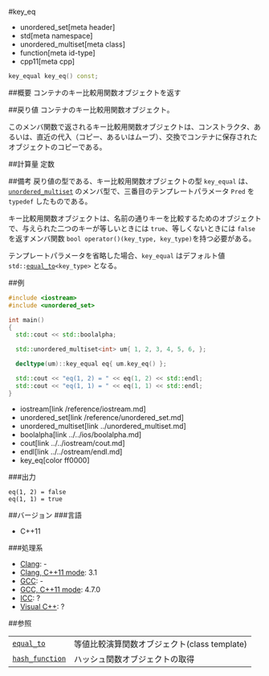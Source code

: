 #key_eq
* unordered_set[meta header]
* std[meta namespace]
* unordered_multiset[meta class]
* function[meta id-type]
* cpp11[meta cpp]

```cpp
key_equal key_eq() const;
```

##概要
コンテナのキー比較用関数オブジェクトを返す


##戻り値
コンテナのキー比較用関数オブジェクト。

このメンバ関数で返されるキー比較用関数オブジェクトは、コンストラクタ、あるいは、直近の代入（コピー、あるいはムーブ）、交換でコンテナに保存されたオブジェクトのコピーである。


##計算量
定数


##備考
戻り値の型である、キー比較用関数オブジェクトの型 `key_equal` は、[`unordered_multiset`](/reference/unordered_set/unordered_multiset.md) のメンバ型で、三番目のテンプレートパラメータ `Pred` を `typedef` したものである。

キー比較用関数オブジェクトは、名前の通りキーを比較するためのオブジェクトで、与えられた二つのキーが等しいときには `true`、等しくないときには `false` を返すメンバ関数 `bool operator()(key_type, key_type)`を持つ必要がある。

テンプレートパラメータを省略した場合、`key_equal` はデフォルト値 `std::`[`equal_to`](/reference/functional/equal_to.md)`<key_type>` となる。


##例
```cpp
#include <iostream>
#include <unordered_set>

int main()
{
  std::cout << std::boolalpha;

  std::unordered_multiset<int> um{ 1, 2, 3, 4, 5, 6, };

  decltype(um)::key_equal eq{ um.key_eq() };

  std::cout << "eq(1, 2) = " << eq(1, 2) << std::endl;
  std::cout << "eq(1, 1) = " << eq(1, 1) << std::endl;
}
```
* iostream[link /reference/iostream.md]
* unordered_set[link /reference/unordered_set.md]
* unordered_multiset[link ../unordered_multiset.md]
* boolalpha[link ../../ios/boolalpha.md]
* cout[link ../../iostream/cout.md]
* endl[link ../../ostream/endl.md]
* key_eq[color ff0000]

###出力
```
eq(1, 2) = false
eq(1, 1) = true
```

##バージョン
###言語
- C++11

###処理系
- [Clang](/implementation.md#clang): -
- [Clang, C++11 mode](/implementation.md#clang): 3.1
- [GCC](/implementation.md#gcc): -
- [GCC, C++11 mode](/implementation.md#gcc): 4.7.0
- [ICC](/implementation.md#icc): ?
- [Visual C++](/implementation.md#visual_cpp): ?

##参照

| | |
|----------------------------------------------------|----------------------------------------------|
| [`equal_to`](/reference/functional/equal_to.md)    | 等値比較演算関数オブジェクト(class template) |
| [`hash_function`](./hash_function.md)              | ハッシュ関数オブジェクトの取得 |

